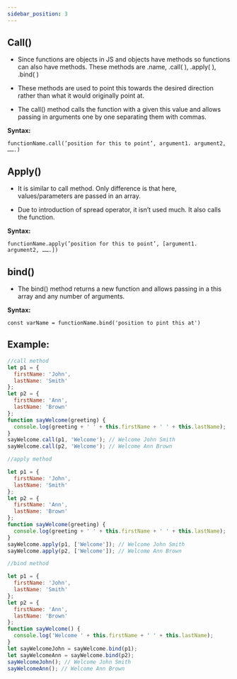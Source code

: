 ```yaml
---
sidebar_position: 3
---
```


## Call()

- Since functions are objects in JS and objects have methods so functions can also have methods. These methods are .name, .call( ), .apply( ), .bind( )

- These methods are used to point this towards the desired direction rather than what it would originally point at.

- The call() method calls the function with a given this value and allows passing in arguments one by one separating them with commas.

**Syntax:**

`functionName.call(’position for this to point’, argument1. argument2, …….)`

## Apply()

- It is similar to call method. Only difference is that here, values/parameters are passed in an array. 

- Due to introduction of spread operator, it isn’t used much. It also calls the function.

**Syntax:**

`functionName.apply(’position for this to point’, [argument1. argument2, …….])`


## bind()

- The bind() method returns a new function and allows passing in a this array and any number of arguments.



**Syntax:**

`const varName = functionName.bind('position to pint this at')`




## Example:
```js
//call method
let p1 = {
  firstName: 'John',
  lastName: 'Smith'
};
let p2 = {
  firstName: 'Ann',
  lastName: 'Brown'
};
function sayWelcome(greeting) {
  console.log(greeting + ' ' + this.firstName + ' ' + this.lastName);
}
sayWelcome.call(p1, 'Welcome'); // Welcome John Smith
sayWelcome.call(p2, 'Welcome'); // Welcome Ann Brown

//apply method

let p1 = {
  firstName: 'John',
  lastName: 'Smith'
};
let p2 = {
  firstName: 'Ann',
  lastName: 'Brown'
};
function sayWelcome(greeting) {
  console.log(greeting + ' ' + this.firstName + ' ' + this.lastName);
}
sayWelcome.apply(p1, ['Welcome']); // Welcome John Smith
sayWelcome.apply(p2, ['Welcome']); // Welcome Ann Brown

//bind method

let p1 = {
  firstName: 'John',
  lastName: 'Smith'
};
let p2 = {
  firstName: 'Ann',
  lastName: 'Brown'
};
function sayWelcome() {
  console.log('Welcome ' + this.firstName + ' ' + this.lastName);
}
let sayWelcomeJohn = sayWelcome.bind(p1);
let sayWelcomeAnn = sayWelcome.bind(p2);
sayWelcomeJohn(); // Welcome John Smith
sayWelcomeAnn(); // Welcome Ann Brown
```